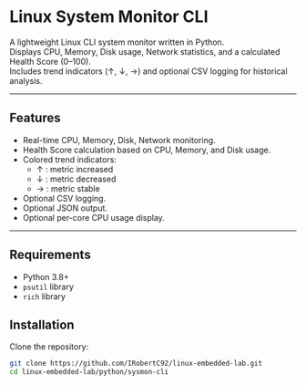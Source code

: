 # Linux System Monitor CLI

A lightweight Linux CLI system monitor written in Python.  
Displays CPU, Memory, Disk usage, Network statistics, and a calculated Health Score (0–100).  
Includes trend indicators (↑, ↓, →) and optional CSV logging for historical analysis.

---

## Features

- Real-time CPU, Memory, Disk, Network monitoring.
- Health Score calculation based on CPU, Memory, and Disk usage.
- Colored trend indicators:
  - ↑ : metric increased
  - ↓ : metric decreased
  - → : metric stable
- Optional CSV logging.
- Optional JSON output.
- Optional per-core CPU usage display.

---

## Requirements

- Python 3.8+
- `psutil` library
- `rich` library

## Installation

Clone the repository:

```bash
git clone https://github.com/IRobertC92/linux-embedded-lab.git
cd linux-embedded-lab/python/sysmon-cli